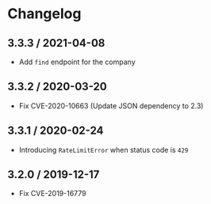 # Changelog

## 3.3.3 / 2021-04-08

- Add `find` endpoint for the company 

## 3.3.2 / 2020-03-20

- Fix CVE-2020-10663 (Update JSON dependency to 2.3)

## 3.3.1 / 2020-02-24

- Introducing `RateLimitError` when status code is `429`

## 3.2.0 / 2019-12-17

- Fix CVE-2019-16779
